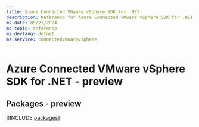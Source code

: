 ```yaml
---
title: Azure Connected VMware vSphere SDK for .NET
description: Reference for Azure Connected VMware vSphere SDK for .NET
ms.date: 05/27/2024
ms.topic: reference
ms.devlang: dotnet
ms.service: connectedvmwarevsphere
---
```

# Azure Connected VMware vSphere SDK for .NET - preview
## Packages - preview
[!INCLUDE [packages](connected-vmware-vsphere-index.md)]